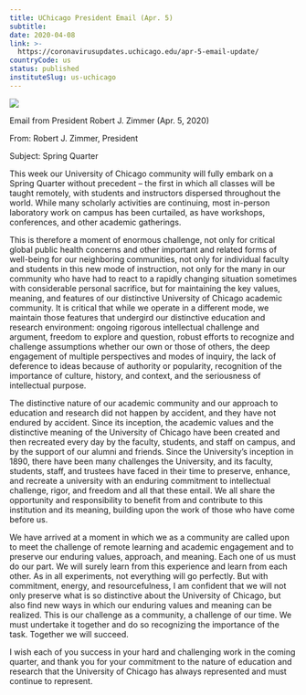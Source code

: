 ```yaml
---
title: UChicago President Email (Apr. 5)
subtitle: 
date: 2020-04-08
link: >-
  https://coronavirusupdates.uchicago.edu/apr-5-email-update/
countryCode: us
status: published
instituteSlug: us-uchicago
---
```

![](https://voices.uchicago.edu/coronavirusupdates/files/2019/04/Corona_updates_fullres.jpg)

Email from President Robert J. Zimmer (Apr. 5, 2020)

From: Robert J. Zimmer, President

Subject: Spring Quarter

This week our University of Chicago community will fully embark on a Spring Quarter without precedent – the first in which all classes will be taught remotely, with students and instructors dispersed throughout the world. While many scholarly activities are continuing, most in-person laboratory work on campus has been curtailed, as have workshops, conferences, and other academic gatherings.

This is therefore a moment of enormous challenge, not only for critical global public health concerns and other important and related forms of well-being for our neighboring communities, not only for individual faculty and students in this new mode of instruction, not only for the many in our community who have had to react to a rapidly changing situation sometimes with considerable personal sacrifice, but for maintaining the key values, meaning, and features of our distinctive University of Chicago academic community. It is critical that while we operate in a different mode, we maintain those features that undergird our distinctive education and research environment: ongoing rigorous intellectual challenge and argument, freedom to explore and question, robust efforts to recognize and challenge assumptions whether our own or those of others, the deep engagement of multiple perspectives and modes of inquiry, the lack of deference to ideas because of authority or popularity, recognition of the importance of culture, history, and context, and the seriousness of intellectual purpose.

The distinctive nature of our academic community and our approach to education and research did not happen by accident, and they have not endured by accident. Since its inception, the academic values and the distinctive meaning of the University of Chicago have been created and then recreated every day by the faculty, students, and staff on campus, and by the support of our alumni and friends. Since the University’s inception in 1890, there have been many challenges the University, and its faculty, students, staff, and trustees have faced in their time to preserve, enhance, and recreate a university with an enduring commitment to intellectual challenge, rigor, and freedom and all that these entail. We all share the opportunity and responsibility to benefit from and contribute to this institution and its meaning, building upon the work of those who have come before us.

We have arrived at a moment in which we as a community are called upon to meet the challenge of remote learning and academic engagement and to preserve our enduring values, approach, and meaning. Each one of us must do our part. We will surely learn from this experience and learn from each other. As in all experiments, not everything will go perfectly. But with commitment, energy, and resourcefulness, I am confident that we will not only preserve what is so distinctive about the University of Chicago, but also find new ways in which our enduring values and meaning can be realized. This is our challenge as a community, a challenge of our time. We must undertake it together and do so recognizing the importance of the task. Together we will succeed.

I wish each of you success in your hard and challenging work in the coming quarter, and thank you for your commitment to the nature of education and research that the University of Chicago has always represented and must continue to represent.
